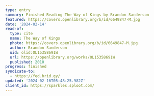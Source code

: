 ```yaml
---
type: entry
summary: Finished Reading The Way of Kings by Brandon Sanderson
featured: https://covers.openlibrary.org/b/id/6649847-M.jpg
date: '2024-02-14'
read-of:
  type: cite
  name: The Way of Kings
  photo: https://covers.openlibrary.org/b/id/6649847-M.jpg
  author: Brandon Sanderson
  uid: olid:OL15358691W
  url: https://openlibrary.org/works/OL15358691W
  published: 2010
progress: finished
syndicate-to:
  - https://fed.brid.gy/
updated: '2024-02-16T05:48:25.982Z'
client_id: https://sparkles.sploot.com/
---
```

